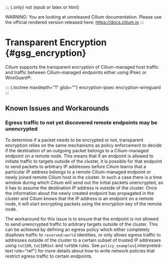 ::: {.only}
not (epub or latex or html)

WARNING: You are looking at unreleased Cilium documentation. Please use
the official rendered version released here: <https://docs.cilium.io>
:::

Transparent Encryption {#gsg_encryption}
======================

Cilium supports the transparent encryption of Cilium-managed host
traffic and traffic between Cilium-managed endpoints either using IPsec
or WireGuard®:

::: {.toctree maxdepth="1" glob=""}
encryption-ipsec encryption-wireguard
:::

Known Issues and Workarounds
----------------------------

### Egress traffic to not yet discovered remote endpoints may be unencrypted

To determine if a packet needs to be encrypted or not, transparent
encryption relies on the same mechanisms as policy enforcement to decide
if the destination of an outgoing packet belongs to a Cilium-managed
endpoint on a remote node. This means that if an endpoint is allowed to
initiate traffic to targets outside of the cluster, it is possible for
that endpoint to send packets to arbitrary IP addresses before Cilium
learns that a particular IP address belongs to a remote Cilium-managed
endpoint or newly joined remote Cilium host in the cluster. In such a
case there is a time window during which Cilium will send out the
initial packets unencrypted, as it has to assume the destination IP
address is outside of the cluster. Once the information about the newly
created endpoint has propagated in the cluster and Cilium knows that the
IP address is an endpoint on a remote node, it will start encrypting
packets using the encryption key of the remote node.

The workaround for this issue is to ensure that the endpoint is not
allowed to send unencrypted traffic to arbitrary targets outside of the
cluster. This can be achieved by defining an egress policy which either
completely disallows traffic to `reserved:world` identities, or only
allows egress traffic to addresses outside of the cluster to a certain
subset of trusted IP addresses using `toCIDR`, `toCIDRSet` and `toFQDN`
rules. See `policy_examples`{.interpreted-text role="ref"} for more
details about how to write network policies that restrict egress traffic
to certain endpoints.
